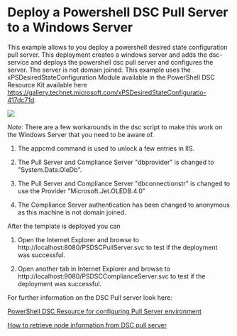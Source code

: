 # Deploy a Powershell DSC Pull Server to a Windows Server

This example allows to you deploy a powershell desired state configuration pull server. This deployment creates a windows server and adds the dsc-service and deploys the powershell dsc pull server and configures the server. The server is not domain joined.
This example uses the xPSDesiredStateConfiguration Module available in the PowerShell DSC Resource Kit available here https://gallery.technet.microsoft.com/xPSDesiredStateConfiguratio-417dc71d.

<a href="https://portal.azure.com/#create/Microsoft.Template/uri/https%3A%2F%2Fraw.githubusercontent.com%2Ftcsatheesh%2Fazure-quickstart-templates%2Fmaster%2Fdeploy-dsc-pullserver-to-win-server%2Fazuredeploy.json" target="_blank">
    <img src="http://azuredeploy.net/deploybutton.png"/>
</a>

*Note*: There are a few workarounds in the dsc script to make this work on the Windows Server that you need to be aware of.

1. The appcmd command is used to unlock a few entries in IIS.

2. The Pull Server and Compliance Server "dbprovider" is changed to "System.Data.OleDb".

3. The Pull Server and Compliance Server "dbconnectionstr" is changed to use the Provider "Microsoft.Jet.OLEDB.4.0" 

4. The Compliance Server authentication has been changed to anonymous as this machine is not domain joined.

After the template is deployed you can 

1. Open the Internet Explorer and browse to http://localhost:8080/PSDSCPullServer.svc to test if the deployment was successful.

2. Open another tab in Internet Explorer and browse to http://localhost:9080/PSDSCComplianceServer.svc to test if the deployment was successful.

For further information on the DSC Pull server look here:

[PowerShell DSC Resource for configuring Pull Server environment](http://blogs.msdn.com/b/powershell/archive/2013/11/21/powershell-dsc-resource-for-configuring-pull-server-environment.aspx)

[How to retrieve node information from DSC pull server](http://blogs.msdn.com/b/powershell/archive/2014/05/29/how-to-retrieve-node-information-from-pull-server.aspx)
